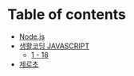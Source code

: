# Table of contents

* [Node.js](README.md)
* [생활코딩 JAVASCRIPT](javascript/README.md)
  * [1 - 18](javascript/1-10.md)
* [제로초](undefined-1.md)

